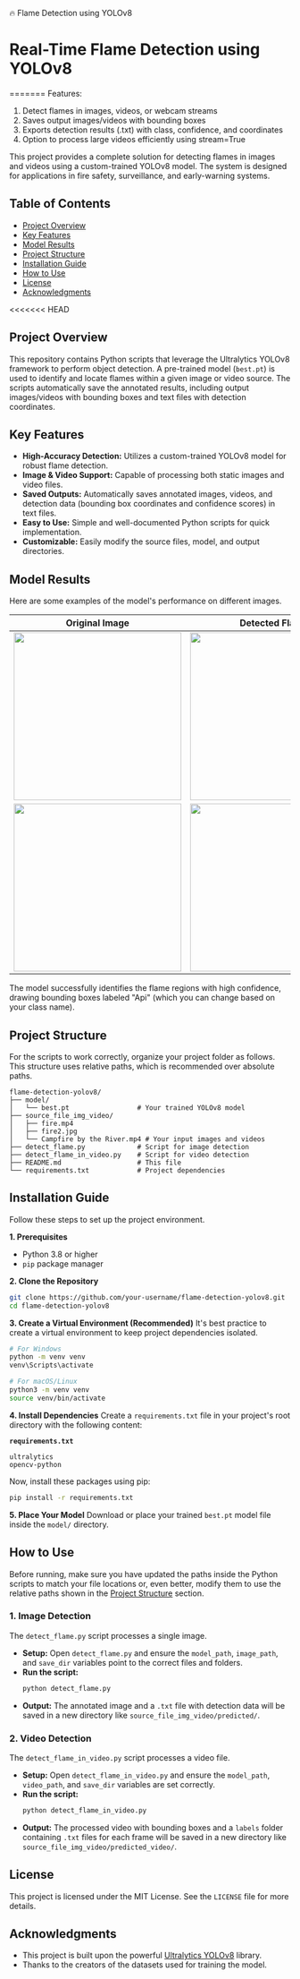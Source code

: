🔥 Flame Detection using YOLOv8
# Real-Time Flame Detection using YOLOv8
=======
Features:
1. Detect flames in images, videos, or webcam streams
2. Saves output images/videos with bounding boxes
3. Exports detection results (.txt) with class, confidence, and coordinates
4. Option to process large videos efficiently using stream=True

This project provides a complete solution for detecting flames in images and videos using a custom-trained YOLOv8 model. The system is designed for applications in fire safety, surveillance, and early-warning systems.

 <!-- You can replace this with a GIF of the video detection for a better effect -->

## Table of Contents
- [Project Overview](#project-overview)
- [Key Features](#key-features)
- [Model Results](#model-results)
- [Project Structure](#project-structure)
- [Installation Guide](#installation-guide)
- [How to Use](#how-to-use)
- [License](#license)
- [Acknowledgments](#acknowledgments)

<<<<<<< HEAD
## Project Overview

This repository contains Python scripts that leverage the Ultralytics YOLOv8 framework to perform object detection. A pre-trained model (`best.pt`) is used to identify and locate flames within a given image or video source. The scripts automatically save the annotated results, including output images/videos with bounding boxes and text files with detection coordinates.

## Key Features

- **High-Accuracy Detection:** Utilizes a custom-trained YOLOv8 model for robust flame detection.
- **Image & Video Support:** Capable of processing both static images and video files.
- **Saved Outputs:** Automatically saves annotated images, videos, and detection data (bounding box coordinates and confidence scores) in text files.
- **Easy to Use:** Simple and well-documented Python scripts for quick implementation.
- **Customizable:** Easily modify the source files, model, and output directories.

## Model Results

Here are some examples of the model's performance on different images.


| Original Image | Detected Flame |
| :---: | :---: |
| <img src="https://github.com/user-attachments/assets/ca6678f7-1e25-45c6-b370-79d315a1c60b" width="300"> | <img src="https://github.com/user-attachments/assets/cdcf130a-ad64-4ff3-9a36-a829b1d0cfaf" width="300"> |
| <img src="https://github.com/user-attachments/assets/bc40ea7c-db1e-4b6e-ad6b-13b9d626084f" width="300"> | <img src="https://github.com/user-attachments/assets/7ca1806a-3811-44af-803e-cd0afc31822d" width="300"> |

The model successfully identifies the flame regions with high confidence, drawing bounding boxes labeled "Api" (which you can change based on your class name).

## Project Structure

For the scripts to work correctly, organize your project folder as follows. This structure uses relative paths, which is recommended over absolute paths.

```
flame-detection-yolov8/
├── model/
│   └── best.pt                 # Your trained YOLOv8 model
├── source_file_img_video/
│   ├── fire.mp4
│   ├── fire2.jpg
│   └── Campfire by the River.mp4 # Your input images and videos
├── detect_flame.py             # Script for image detection
├── detect_flame_in_video.py    # Script for video detection
├── README.md                   # This file
└── requirements.txt            # Project dependencies
```

## Installation Guide

Follow these steps to set up the project environment.

**1. Prerequisites**
- Python 3.8 or higher
- `pip` package manager

**2. Clone the Repository**
```bash
git clone https://github.com/your-username/flame-detection-yolov8.git
cd flame-detection-yolov8
```

**3. Create a Virtual Environment (Recommended)**
It's best practice to create a virtual environment to keep project dependencies isolated.
```bash
# For Windows
python -m venv venv
venv\Scripts\activate

# For macOS/Linux
python3 -m venv venv
source venv/bin/activate
```

**4. Install Dependencies**
Create a `requirements.txt` file in your project's root directory with the following content:

**`requirements.txt`**
```
ultralytics
opencv-python
```

Now, install these packages using pip:
```bash
pip install -r requirements.txt
```

**5. Place Your Model**
Download or place your trained `best.pt` model file inside the `model/` directory.

## How to Use

Before running, make sure you have updated the paths inside the Python scripts to match your file locations or, even better, modify them to use the relative paths shown in the [Project Structure](#project-structure) section.

### 1. Image Detection

The `detect_flame.py` script processes a single image.

- **Setup:** Open `detect_flame.py` and ensure the `model_path`, `image_path`, and `save_dir` variables point to the correct files and folders.
- **Run the script:**
  ```bash
  python detect_flame.py
  ```
- **Output:** The annotated image and a `.txt` file with detection data will be saved in a new directory like `source_file_img_video/predicted/`.

### 2. Video Detection

The `detect_flame_in_video.py` script processes a video file.

- **Setup:** Open `detect_flame_in_video.py` and ensure the `model_path`, `video_path`, and `save_dir` variables are set correctly.
- **Run the script:**
  ```bash
  python detect_flame_in_video.py
  ```
- **Output:** The processed video with bounding boxes and a `labels` folder containing `.txt` files for each frame will be saved in a new directory like `source_file_img_video/predicted_video/`.

## License

This project is licensed under the MIT License. See the `LICENSE` file for more details.

## Acknowledgments

- This project is built upon the powerful [Ultralytics YOLOv8](https://github.com/ultralytics/ultralytics) library.
- Thanks to the creators of the datasets used for training the model.
